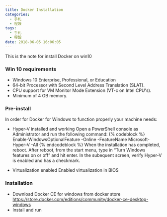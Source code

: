 ```yaml
---
title: Docker Installation
categories:
  - 手札
  - 程設
tags:
  - 手札
  - 程設
date: 2018-06-05 16:06:05
---
```

This is the note for install Docker on win10

### Win 10 requirements
- Windows 10 Enterprise, Professional, or Education
- 64-bit Processor with Second Level Address Translation (SLAT).
- CPU support for VM Monitor Mode Extension (VT-c on Intel CPU's).
- Minimum of 4 GB memory.

### Pre-install
In order for Docker for Windows to function properly your machine needs:
- Hyper-V installed and working
  Open a PowerShell console as Administrator and run the following command:
  {% codeblock %}
  Enable-WindowsOptionalFeature -Online -FeatureName Microsoft-Hyper-V -All
  {% endcodeblock %}
  When the installation has completed, reboot.
  After reboot, from the start menu, type in “Turn Windows features on or off” and hit enter. In the subequent screen, verify Hyper-V is enabled and has a checkmark.

- Virtualization enabled
  Enabled virtualization in BIOS

### Installation
- Download Docker CE for windows from docker store
  https://store.docker.com/editions/community/docker-ce-desktop-windows
- Install and run